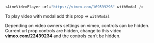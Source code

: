 ```js
<AimeVideoPlayer url="https://vimeo.com/169599296" withModal />
```

To play video with modal add this prop => `withModal`

Depending on video owners settings on vimeo, controls can be hidden.
Current url prop controls are hidden, change to this video **vimeo.com/22439234** and the controls can't be hidden.
